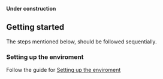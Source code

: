 **Under construction**


## Getting started 
The steps mentioned below, should be followed sequentially.

### Setting up the enviroment

Follow the guide for [Setting up the enviroment](EnviromentSetup.md)